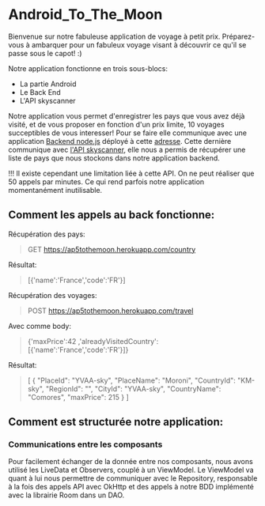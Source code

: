 # Android_To_The_Moon

Bienvenue sur notre fabuleuse application de voyage à petit prix.
Préparez-vous à ambarquer pour un fabuleux voyage visant à découvrir ce qu'il se passe sous le capot! :)


Notre application fonctionne en trois sous-blocs:
  - La partie Android
  - Le Back End
  - L'API skyscanner
  
Notre application vous permet d'enregistrer les pays que vous avez déjà visité, et de vous proposer en fonction d'un prix limite, 10 voyages succeptibles de vous interesser!
Pour se faire elle communique avec une application [Backend node.js](https://github.com/demas59/Back_To_The_Moon) déployé à cette [adresse](https://ap5tothemoon.herokuapp.com/country).
Cette dernière communique avec [l'API skyscanner](https://rapidapi.com/skyscanner/api/skyscanner-flight-search?endpoint=5a9ca8d2e4b084deb4ea61a9), elle nous a permis de récupérer une
liste de pays que nous stockons dans notre application backend.

!!! Il existe cependant une limitation liée à cette API. On ne peut réaliser que 50 appels par minutes. Ce qui rend parfois notre application momentanément inutilisable.

## Comment les appels au back fonctionne:

Récupération des pays:
> GET https://ap5tothemoon.herokuapp.com/country

Résultat:
>[{'name':'France','code':'FR'}]

Récupération des voyages:
> POST https://ap5tothemoon.herokuapp.com/travel

Avec comme body:
>{'maxPrice':42 ,'alreadyVisitedCountry':[{'name':'France','code':'FR'}]}

Résultat:
>[
    {
        "PlaceId": "YVAA-sky",
        "PlaceName": "Moroni",
        "CountryId": "KM-sky",
        "RegionId": "",
        "CityId": "YVAA-sky",
        "CountryName": "Comores",
        "maxPrice": 215
    }
   ]

## Comment est structurée notre application:
### Communications entre les composants

Pour facilement échanger de la donnée entre nos composants, nous avons utilisé les LiveData et Observers, couplé à un ViewModel.
Le ViewModel va quant à lui nous permettre de communiquer avec le Repository, responsable à la fois des appels API avec OkHttp et des appels à notre BDD implémenté avec la librairie Room dans un DAO.

